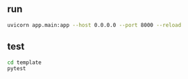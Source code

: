 ## run

```sh
uvicorn app.main:app --host 0.0.0.0 --port 8000 --reload
```

## test

```sh
cd template
pytest
```
